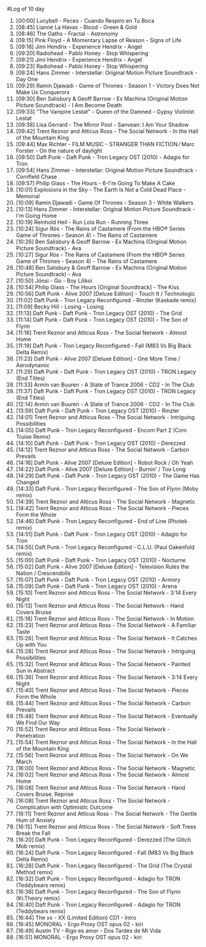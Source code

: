 #Log of 10 day

1. [00:00] Lucybell - Peces - Cuando Respiro en Tu Boca
1. [08:45] Lianne La Havas - Blood - Green & Gold
1. [08:46] The Oaths - Fractal - Astronomy
1. [09:15] Pink Floyd - A Momentary Lapse of Reason - Signs of Life
1. [09:16] Jimi Hendrix - Experience Hendrix - Angel
1. [09:20] Radiohead - Pablo Honey - Stop Whispering
1. [09:21] Jimi Hendrix - Experience Hendrix - Angel
1. [09:23] Radiohead - Pablo Honey - Stop Whispering
1. [09:24] Hans Zimmer - Interstellar: Original Motion Picture Soundtrack - Day One
1. [09:29] Ramin Djawadi - Game of Thrones - Season 1 - Victory Does Not Make Us Conquerors
1. [09:30] Ben Salisbury & Geoff Barrow - Ex Machina (Original Motion Picture Soundtrack) - I Am Become Death
1. [09:33] "The Vampire Lestat" - Queen of the Damned - Gypsy Violinist Lestat
1. [09:38] Lisa Gerrard - The Mirror Pool - Sanvean: I Am Your Shadow
1. [09:42] Trent Reznor and Atticus Ross - The Social Network - In the Hall of the Mountain King
1. [09:44] Max Richter - FILM MUSIC - STRANGER THAN FICTION ⁄ Marc Forster - On the nature of daylight
1. [09:50] Daft Punk - Daft Punk - Tron Legacy OST (2010) - Adagio for Tron
1. [09:54] Hans Zimmer - Interstellar: Original Motion Picture Soundtrack - Cornfield Chase
1. [09:57] Philip Glass - The Hours - 6-I'm Going To Make A Cake
1. [10:01] Explosions in the Sky - The Earth Is Not a Cold Dead Place - Memorial
1. [10:09] Ramin Djawadi - Game Of Thrones - Season 3 - White Walkers
1. [10:13] Hans Zimmer - Interstellar: Original Motion Picture Soundtrack - I'm Going Home
1. [10:19] Reinhold Heil - Run Lola Run - Running Three
1. [10:24] Sigur Rós - The Rains of Castamere (From the HBO® Series Game of Thrones - Season 4) - The Rains of Castamere
1. [10:26] Ben Salisbury & Geoff Barrow - Ex Machina (Original Motion Picture Soundtrack) - Ava
1. [10:27] Sigur Rós - The Rains of Castamere (From the HBO® Series Game of Thrones - Season 4) - The Rains of Castamere
1. [10:48] Ben Salisbury & Geoff Barrow - Ex Machina (Original Motion Picture Soundtrack) - Ava
1. [10:50] Jónsi - Go - Boy Lilikoi
1. [10:54] Philip Glass - The Hours [Original Soundtrack] - The Kiss
1. [10:56] Daft Punk - Alive 2007 [Deluxe Edition] - Touch It / Technologic
1. [11:02] Daft Punk - Tron Legacy Reconfigured - Rinzler (Kaskade remix)
1. [11:09] Becky Hill - Losing - Losing
1. [11:13] Daft Punk - Daft Punk - Tron Legacy OST (2010) - The Grid
1. [11:14] Daft Punk - Daft Punk - Tron Legacy OST (2010) - The Son of Flynn
1. [11:16] Trent Reznor and Atticus Ross - The Social Network - Almost Home
1. [11:19] Daft Punk - Tron Legacy Reconfigured - Fall (M83 Vs Big Black Delta Remix)
1. [11:23] Daft Punk - Alive 2007 [Deluxe Edition] - One More Time / Aerodynamic
1. [11:29] Daft Punk - Daft Punk - Tron Legacy OST (2010) - TRON Legacy (End Titles)
1. [11:33] Armin van Buuren - A State of Trance 2006 - CD2 - In The Club
1. [11:37] Daft Punk - Daft Punk - Tron Legacy OST (2010) - TRON Legacy (End Titles)
1. [12:14] Armin van Buuren - A State of Trance 2006 - CD2 - In The Club
1. [13:59] Daft Punk - Daft Punk - Tron Legacy OST (2010) - Rinzler
1. [14:01] Trent Reznor and Atticus Ross - The Social Network - Intriguing Possibilities
1. [14:05] Daft Punk - Tron Legacy Reconfigured - Encom Part 2 (Com Truise Remix)
1. [14:10] Daft Punk - Daft Punk - Tron Legacy OST (2010) - Derezzed
1. [14:12] Trent Reznor and Atticus Ross - The Social Network - Carbon Prevails
1. [14:16] Daft Punk - Alive 2007 [Deluxe Edition] - Robot Rock / Oh Yeah
1. [14:22] Daft Punk - Alive 2007 [Deluxe Edition] - Burnin' / Too Long
1. [14:29] Daft Punk - Daft Punk - Tron Legacy OST (2010) - The Game Has Changed
1. [14:33] Daft Punk - Tron Legacy Reconfigured - The Son of Flynn (Moby remix)
1. [14:39] Trent Reznor and Atticus Ross - The Social Network - Magnetic
1. [14:42] Trent Reznor and Atticus Ross - The Social Network - Pieces Form the Whole
1. [14:46] Daft Punk - Tron Legacy Reconfigured - End of Line (Photek remix)
1. [14:51] Daft Punk - Daft Punk - Tron Legacy OST (2010) - Adagio for Tron
1. [14:55] Daft Punk - Tron Legacy Reconfigured - C.L.U. (Paul Oakenfold remix)
1. [15:00] Daft Punk - Daft Punk - Tron Legacy OST (2010) - Nocturne
1. [15:02] Daft Punk - Alive 2007 [Deluxe Edition] - Television Rules the Nation / Crescendolls
1. [15:07] Daft Punk - Daft Punk - Tron Legacy OST (2010) - Armory
1. [15:09] Daft Punk - Daft Punk - Tron Legacy OST (2010) - Arena
1. [15:10] Trent Reznor and Atticus Ross - The Social Network - 3:14 Every Night
1. [15:13] Trent Reznor and Atticus Ross - The Social Network - Hand Covers Bruise
1. [15:18] Trent Reznor and Atticus Ross - The Social Network - In Motion
1. [15:23] Trent Reznor and Atticus Ross - The Social Network - A Familiar Taste
1. [15:26] Trent Reznor and Atticus Ross - The Social Network - It Catches Up with You
1. [15:28] Trent Reznor and Atticus Ross - The Social Network - Intriguing Possibilities
1. [15:32] Trent Reznor and Atticus Ross - The Social Network - Painted Sun in Abstract
1. [15:36] Trent Reznor and Atticus Ross - The Social Network - 3:14 Every Night
1. [15:40] Trent Reznor and Atticus Ross - The Social Network - Pieces Form the Whole
1. [15:44] Trent Reznor and Atticus Ross - The Social Network - Carbon Prevails
1. [15:48] Trent Reznor and Atticus Ross - The Social Network - Eventually We Find Our Way
1. [15:52] Trent Reznor and Atticus Ross - The Social Network - Penetration
1. [15:54] Trent Reznor and Atticus Ross - The Social Network - In the Hall of the Mountain King
1. [15:56] Trent Reznor and Atticus Ross - The Social Network - On We March
1. [16:00] Trent Reznor and Atticus Ross - The Social Network - Magnetic
1. [16:02] Trent Reznor and Atticus Ross - The Social Network - Almost Home
1. [16:06] Trent Reznor and Atticus Ross - The Social Network - Hand Covers Bruise, Reprise
1. [16:08] Trent Reznor and Atticus Ross - The Social Network - Complication with Optimistic Outcome
1. [16:11] Trent Reznor and Atticus Ross - The Social Network - The Gentle Hum of Anxiety
1. [16:15] Trent Reznor and Atticus Ross - The Social Network - Soft Trees Break the Fall
1. [16:20] Daft Punk - Tron Legacy Reconfigured - Derezzed (The Glitch Mob remix)
1. [16:24] Daft Punk - Tron Legacy Reconfigured - Fall (M83 Vs Big Black Delta Remix)
1. [16:28] Daft Punk - Tron Legacy Reconfigured - The Grid (The Crystal Method remix)
1. [16:32] Daft Punk - Tron Legacy Reconfigured - Adagio for TRON (Teddybears remix)
1. [16:38] Daft Punk - Tron Legacy Reconfigured - The Son of Flynn (Ki:Theory remix)
1. [16:40] Daft Punk - Tron Legacy Reconfigured - Adagio for TRON (Teddybears remix)
1. [16:44] The xx - XX (Limited Edition) CD1 - Intro
1. [16:45] MONORAL - Ergo Proxy OST opus 02 - kiri
1. [16:49] Austin TV - Rigo es amor - Dos Tardes de Mi Vida
1. [16:51] MONORAL - Ergo Proxy OST opus 02 - kiri
